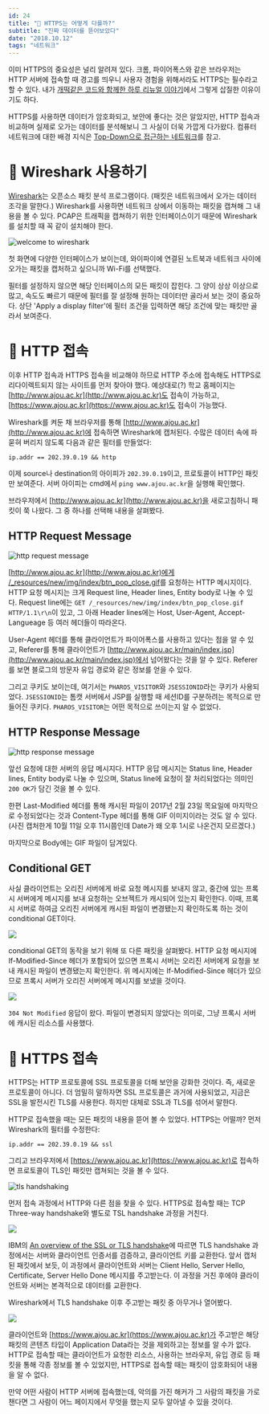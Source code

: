 ```yaml
---
id: 24
title: "🔐 HTTPS는 어떻게 다를까?"
subtitle: "진짜 데이터를 뜯어보았다"
date: "2018.10.12"
tags: "네트워크"
---
```


이미 HTTPS의 중요성은 널리 알려져 있다. 크롬, 파이어폭스와 같은 브라우저는 HTTP 서버에 접속할 때 경고를 띄우니 사용자 경험을 위해서라도 HTTPS는 필수라고 할 수 있다. 내가 [개떡같은 코드와 함께한 하루 리뉴얼 이야기](https://parksb.github.io/article/15.html)에서 그렇게 삽질한 이유이기도 하다.

HTTPS를 사용하면 데이터가 암호화되고, 보안에 좋다는 것은 알았지만, HTTP 접속과 비교하며 실제로 오가는 데이터를 분석해보니 그 사실이 더욱 가깝게 다가왔다. 컴퓨터 네트워크에 대한 배경 지식은 [Top-Down으로 접근하는 네트워크](https://parksb.github.io/article/23.html)를 참고.

# 🦈 Wireshark 사용하기

[Wireshark](https://www.wireshark.org/)는 오픈소스 패킷 분석 프로그램이다. (패킷은 네트워크에서 오가는 데이터 조각을 말한다.) Wireshark를 사용하면 네트워크 상에서 이동하는 패킷을 캡쳐해 그 내용을 볼 수 있다. PCAP은 트래픽을 캡쳐하기 위한 인터페이스이기 때문에 Wireshark를 설치할 때 꼭 같이 설치해야 한다.

![welcome to wireshark](https://user-images.githubusercontent.com/6410412/46820899-416fde00-cdc2-11e8-95ac-74230c5c0476.PNG)

첫 화면에 다양한 인터페이스가 보이는데, 와이파이에 연결된 노트북과 네트워크 사이에 오가는 패킷을 캡처하고 싶으니까 Wi-Fi를 선택했다.

필터를 설정하지 않으면 해당 인터페이스의 모든 패킷이 잡힌다. 그 양이 상상 이상으로 많고, 속도도 빠르기 때문에 필터를 잘 설정해 원하는 데이터만 골라서 보는 것이 중요하다. 상단 'Apply a display filter'에 필터 조건을 입력하면 해당 조건에 맞는 패킷만 골라서 보여준다.

# 🔌 HTTP 접속

이후 HTTP 접속과 HTTPS 접속을 비교해야 하므로 HTTP 주소에 접속해도 HTTPS로 리다이렉트되지 않는 사이트를 먼저 찾아야 했다. 예상대로(?) 학교 홈페이지는 [http://www.ajou.ac.kr](http://www.ajou.ac.kr)도 접속이 가능하고, [https://www.ajou.ac.kr](https://www.ajou.ac.kr)도 접속이 가능했다.

Wireshark를 켜둔 채 브라우저를 통해 [http://www.ajou.ac.kr](http://www.ajou.ac.kr)에 접속하면 Wireshark에 캡처된다. 수많은 데이터 속에 파묻혀 버리지 않도록 다음과 같은 필터를 만들었다:

```
ip.addr == 202.39.0.19 && http
```

이제 source나 destination의 아이피가 `202.39.0.19`이고, 프로토콜이 HTTP인 패킷만 보여준다. 서버 아이피는 cmd에서 `ping www.ajou.ac.kr`을 실행해 확인했다.

브라우저에서 [http://www.ajou.ac.kr](http://www.ajou.ac.kr)을 새로고침하니 패킷이 쭉 나왔다. 그 중 하나를 선택해 내용을 살펴봤다.

## HTTP Request Message

![http request message](https://user-images.githubusercontent.com/6410412/46820151-7713c780-cdc0-11e8-9375-c29b9d82addf.png)

[http://www.ajou.ac.kr](http://www.ajou.ac.kr)에게 [/_resources/new/img/index/btn_pop_close.gif](http://www.ajou.ac.kr/_resources/new/img/index/btn_pop_close.gif)를 요청하는 HTTP 메시지이다. HTTP 요청 메시지는 크게 Request line, Header lines, Entity body로 나눌 수 있다. Request line에는 `GET /_resources/new/img/index/btn_pop_close.gif HTTP/1.1\r\n`이 있고, 그 아래 Header lines에는 Host, User-Agent, Accept-Langueage 등 여러 헤더들이 따라온다.

User-Agent 헤더를 통해 클라이언트가 파이어폭스를 사용하고 있다는 점을 알 수 있고, Referer를 통해 클라이언트가 [http://www.ajou.ac.kr/main/index.jsp](http://www.ajou.ac.kr/main/index.jsp)에서 넘어왔다는 것을 알 수 있다. Referer를 보면 블로그의 방문자 유입 경로와 같은 정보를 얻을 수 있다.

그리고 쿠키도 보이는데, 여기서는 `PHAROS_VISITOR`와 `JSESSIONID`라는 쿠키가 사용되었다. `JSESSIONID`는 톰캣 서버에서 JSP를 실행할 때 세션ID를 구분하려는 목적으로 만들어진 쿠키다. `PHAROS_VISITOR`는 어떤 목적으로 쓰이는지 알 수 없었다.

## HTTP Response Message

![http response message](https://user-images.githubusercontent.com/6410412/46820158-7844f480-cdc0-11e8-9c0a-952badf7662b.png)

앞선 요청에 대한 서버의 응답 메시지다. HTTP 응답 메시지는 Status line, Header lines, Entity body로 나눌 수 있으며, Status line에 요청이 잘 처리되었다는 의미인 `200 OK`가 담긴 것을 볼 수 있다.

한편 Last-Modified 헤더를 통해 캐시된 파일이 2017년 2월 23일 목요일에 마지막으로 수정되었다는 것과 Content-Type 헤더를 통해 GIF 이미지이라는 것도 알 수 있다. (사진 캡처한게 10월 11일 오후 11시쯤인데 Date가 왜 오후 1시로 나온건지 모르겠다.)

마지막으로 Body에는 GIF 파일이 담겨있다.

## Conditional GET

사실 클라이언트는 오리진 서버에게 바로 요청 메시지를 보내지 않고, 중간에 있는 프록시 서버에게 메시지를 보내 요청하는 오브젝트가 캐시되어 있는지 확인한다. 이때, 프록시 서버로 하여금 오리진 서버에게 캐시된 파일이 변경됐는지 확인하도록 하는 것이 conditional GET이다.  

![](https://user-images.githubusercontent.com/6410412/46820153-77ac5e00-cdc0-11e8-946c-6d07497e4e6f.png)

conditional GET의 동작을 보기 위해 또 다른 패킷을 살펴봤다. HTTP 요청 메시지에 If-Modified-Since 헤더가 포함되어 있으면 프록시 서버는 오리진 서버에게 요청을 보내 캐시된 파일이 변경됐는지 확인한다. 위 메시지에는 If-Modified-Since 헤더가 있으므로 프록시 서버가 오리진 서버에게 메시지를 보냈을 것이다.

![](https://user-images.githubusercontent.com/6410412/46820152-77ac5e00-cdc0-11e8-8883-5e0f072437e2.png)

`304 Not Modified` 응답이 왔다. 파일이 변경되지 않았다는 의미로, 그냥 프록시 서버에 캐시된 리소스를 사용했다.

# 🔌 HTTPS 접속

HTTPS는 HTTP 프로토콜에 SSL 프로토콜을 더해 보안을 강화한 것이다. 즉, 새로운 프로토콜이 아니다. 더 엄밀히 말하자면 SSL 프로토콜은 과거에 사용되었고, 지금은 SSL을 발전시킨 TLS를 사용한다. 하지만 대체로 SSL과 TLS를 섞어서 말한다.

HTTP로 접속했을 때는 모든 패킷의 내용을 뜯어 볼 수 있었다. HTTPS는 어떨까? 먼저 Wireshark의 필터를 수정한다:

```
ip.addr == 202.39.0.19 && ssl
```

그리고 브라우저에서 [https://www.ajou.ac.kr](https://www.ajou.ac.kr)로 접속하면 프로토콜이 TLS인 패킷만 캡쳐되는 것을 볼 수 있다.

![tls handshaking](https://user-images.githubusercontent.com/6410412/46820157-7844f480-cdc0-11e8-9016-4eb02a644f95.png)

먼저 접속 과정에서 HTTP와 다른 점을 찾을 수 있다. HTTPS로 접속할 때는 TCP Three-way handshake와 별도로 TSL handshake 과정을 거친다.

![](https://www.ibm.com/support/knowledgecenter/SSFKSJ_7.1.0/com.ibm.mq.doc/sy10660a.gif)

IBM의 [An overview of the SSL or TLS handshake](https://www.ibm.com/support/knowledgecenter/en/SSFKSJ_7.1.0/com.ibm.mq.doc/sy10660_.htm)에 따르면 TLS handshake 과정에서는 서버와 클라이언트 인증서를 검증하고, 클라이언트 키를 교환한다. 앞서 캡처된 패킷에서 보듯, 이 과정에서 클라이언트와 서버는 Client Hello, Server Hello, Certificate, Server Hello Done 메시지를 주고받는다. 이 과정을 거친 후에야 클라이언트와 서버는 본격적으로 데이터를 교환한다.

Wireshark에서 TLS handshake 이후 주고받는 패킷 중 아무거나 열어봤다.

![](https://user-images.githubusercontent.com/6410412/46820155-77ac5e00-cdc0-11e8-9193-8465aaddf255.png)

클라이언트와 [https://www.ajou.ac.kr](https://www.ajou.ac.kr)가 주고받은 해당 패킷의 콘텐츠 타입이 Application Data라는 것을 제외하고는 정보를 알 수가 없다. HTTP로 접속할 때는 클라이언트가 요청한 리소스, 사용하는 브라우저, 유입 경로 등 패킷을 통해 각종 정보를 볼 수 있었지만, HTTPS로 접속할 때는 패킷이 암호화되어 내용을 알 수 없다.

만약 어떤 사람이 HTTP 서버에 접속했는데, 악의를 가진 해커가 그 사람의 패킷을 가로챈다면 그 사람이 어느 페이지에서 무엇을 했는지 모두 알아낼 수 있을 것이다.